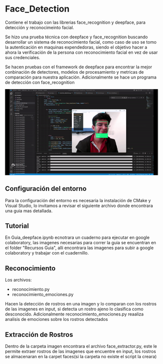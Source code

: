 # Face_Detection

Contiene el trabajo  con las librerias face_recognition y deepface, para detección y reconocimeinto facial.

Se hizo una prueba técnica con deepface y face_recognition buscando desarrollar un sistema de reconocimiento facial, como caso de uso se tomo la autenticación en maquinas expendedoras, siendo el objetivo hacer a ahora la verificación de la persona con reconocimiento facial en vez de usar sus credenciales.

Se hacen pruebas con el framework de deepface para encontrar la mejor conbinación de detectores, modelos de procesamiento y metricas de comparación para nuestra aplicación. Adicionalmente se hace un programa de detección con face_recognition

![](https://github.com/Juan-Good/Face_Detection/blob/main/images/caras.gif)

## Configuración del entorno

Para la configuración del entorno es necesaria la instalación de CMake y Visual Studio, lo invitamos a revisar el siguiente archivo donde encontrara una guia mas detallada.

## Tutorial

En Guia_deepface.ipynb ecnotrara un cuaderno para ejecutar en google colaboratory, las imagenes necesarias para correr la guia  se encuentran en el folder "Recursos Guia", alli encontrara las imagenes para subir a google colaboratory y trabajar con el cuadernillo.

## Reconocimiento

Los archivos:

- reconocimiento.py
- reconocimiento_emociones.py

 Hacen la detección de rostros en una imagen y lo comparan con los rostros de las imagenes en input, si detecta un rostro ajeno lo clasifica como desconocido. Adicionalmente reconocimiento_emociones.py reaaliza analisis de emociones sobre los rostros detectados

## Extracción de Rostros

 Dentro de la carpeta imagen encontrara el archivo face_extractor.py, este le permite extraer rostros de las imagenes que encuentre en input, los rostros se almacenaran en la carpet faces(si la carpeta no existe el script la creara)
